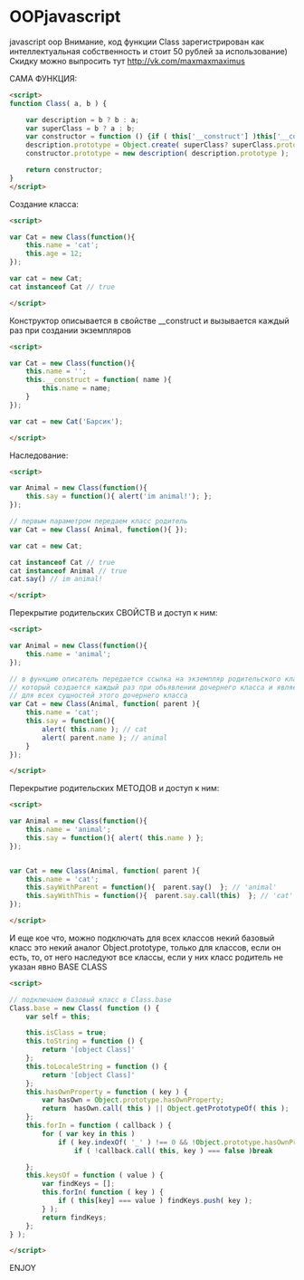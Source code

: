 OOPjavascript
=============

javascript oop 
Внимание, код функции Class зарегистрирован как интеллектуальная собственность и стоит 50 рублей за использование)
Скидку можно выпросить тут http://vk.com/maxmaxmaximus

САМА ФУНКЦИЯ:

```html
<script>
function Class( a, b ) {

	var description = b ? b : a;
	var superClass = b ? a : b;
	var constructor = function () {if ( this['__construct'] )this['__construct'].apply( this, arguments )};
	description.prototype = Object.create( superClass? superClass.prototype : Class.base ? Class.base.prototype : Object.prototype );
	constructor.prototype = new description( description.prototype );

	return constructor;
}
</script>
```



Создание класса:
```html
<script>

var Cat = new Class(function(){
	this.name = 'cat';
	this.age = 12;
});	

var cat = new Cat;
cat instanceof Cat // true

</script>
```


Конструктор описывается в свойстве   __construct   и вызывается каждый раз при создании экземпляров
```html
<script>

var Cat = new Class(function(){
	this.name = '';
	this.__construct = function( name ){
		this.name = name;
	}
});	

var cat = new Cat('Барсик');

</script>
```

Наследование:
```html
<script>

var Animal = new Class(function(){
	this.say = function(){ alert('im animal!'); };
});

// первым параметром передаем класс родитель
var Cat = new Class( Animal, function(){ });	

var cat = new Cat;

cat instanceof Cat // true
cat instanceof Animal // true
cat.say() // im animal!

</script>
```


Перекрытие родительских СВОЙСТВ и доступ к ним:

```html
<script>

var Animal = new Class(function(){
	this.name = 'animal';
});

// в функцию описатель передается ссылка на экземпляр родительского класса Animal, 
// который создается каждый раз при обьявлении дочернего класса и является общим 
// для всех сущностей этого дочернего класса
var Cat = new Class(Animal, function( parent ){
	this.name = 'cat';
	this.say = function(){
		alert( this.name ); // cat
		alert( parent.name ); // animal
	}
});

</script>
```


Перекрытие родительских МЕТОДОВ и доступ к ним:

```html
<script>

var Animal = new Class(function(){
	this.name = 'animal';
	this.say = function(){ alert( this.name ) };
});


var Cat = new Class(Animal, function( parent ){
	this.name = 'cat';
	this.sayWithParent = function(){  parent.say()  }; // 'animal'
	this.sayWithThis = function(){  parent.say.call(this)  }; // 'cat'
});

</script>
```





И еще кое что, можно подключать для всех классов некий базовый класс
это некий аналог Object.prototype, только для классов, если он есть, то, от него наследуют все классы,
если у них класс родитель не указан явно
BASE CLASS

```html
<script>

// подключаем базовый класс в Class.base
Class.base = new Class( function () {
	var self = this;

	this.isClass = true;
	this.toString = function () {
		return '[object Class]'
	};
	this.toLocaleString = function () {
		return '[object Class]'
	};
	this.hasOwnProperty = function ( key ) {
		var hasOwn = Object.prototype.hasOwnProperty;
		return  hasOwn.call( this ) || Object.getPrototypeOf( this );
	};
	this.forIn = function ( callback ) {
		for ( var key in this )
			if ( key.indexOf( '_' ) !== 0 && !Object.prototype.hasOwnProperty.call( self, key ) )
				if ( !callback.call( this, key ) === false )break

	};
	this.keysOf = function ( value ) {
		var findKeys = [];
		this.forIn( function ( key ) {
			if ( this[key] === value ) findKeys.push( key );
		} );
		return findKeys;
	};
} );

</script>
```




ENJOY
